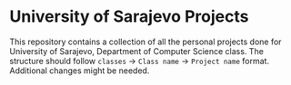 # University of Sarajevo Projects
This repository contains a collection of all the personal projects done for University of Sarajevo, Department of Computer Science class. 
The structure should follow `classes` -> `Class name` -> `Project name` format. Additional changes might be needed.

